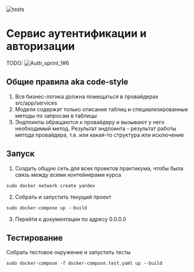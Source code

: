 ![tests](https://github.com/v-v-d/Auth_sprint_1/actions/workflows/tests.yml/badge.svg)

# Сервис аутентификации и авторизации
TODO: ![Auth_sprint_1#6](https://github.com/v-v-d/Auth_sprint_1/issues/6)

## Общие правила aka code-style
1. Вся бизнес-логика должна помещаться в провайдерах src/app/services
2. Модели содержат только описание таблиц и специализированные методы по запросам в таблицы
3. Эндпоинты обращаются к провайдеру и вызывают у него необходимый метод. Результат эндпоинта - 
результат работы метода провайдера, т.е. или какая-то структура или исключение 

## Запуск
1. Создать общую сеть для всех проектов практикума, чтобы была связь между всеми контейнерами курса
```shell
sudo docker network create yandex
```
2. Собрать и запустить текущий проект
```shell
sudo docker-compose up --build
```
3. Перейти к документации по адресу 0.0.0.0

## Тестирование
Собрать тестовое окружение и запустить тесты
```shell
sudo docker-compose -f docker-compose.test.yaml up --build
```




